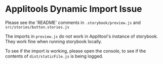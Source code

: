 # Applitools Dynamic Import Issue

Please see the 'README' comments in `.storybook/preview.js` and `src/stories/button.stories.js`

The imports in `preview.js` do not work in Applitool's instance of storybook. They work fine when running storybook locally.

To see if the import is working, please open the console, to see if the contents of `dist/staticFile.js` is being logged.
